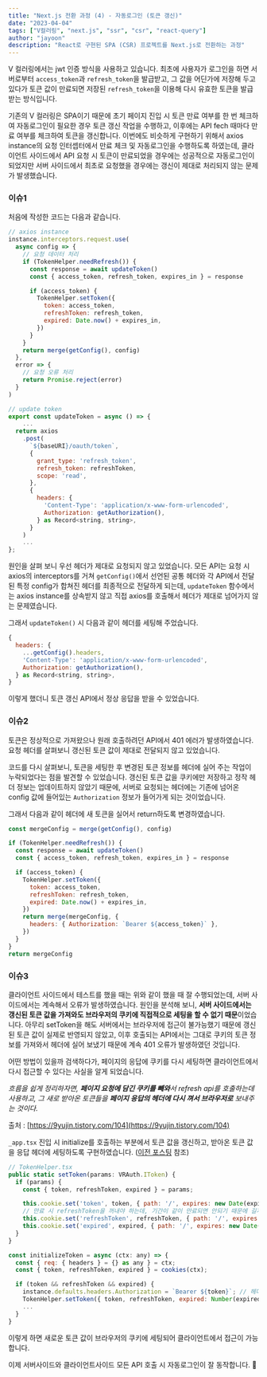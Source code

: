 ```yaml
---
title: "Next.js 전환 과정 (4) - 자동로그인 (토큰 갱신)"
date: "2023-04-04"
tags: ["V컬러링", "next.js", "ssr", "csr", "react-query"]
author: "jayoon"
description: "React로 구현된 SPA (CSR) 프로젝트를 Next.js로 전환하는 과정"
---
```


V 컬러링에서는 jwt 인증 방식을 사용하고 있습니다.
최초에 사용자가 로그인을 하면 서버로부터 `access_token`과 `refresh_token`을 발급받고, 그 값을 어딘가에 저장해 두고 있다가 토큰 값이 만료되면 저장된 `refresh_token`을 이용해 다시 유효한 토큰을 발급받는 방식입니다.

기존의 V 컬러링은 SPA이기 때문에 초기 페이지 진입 시 토큰 만료 여부를 한 번 체크하여 자동로그인이 필요한 경우 토큰 갱신 작업을 수행하고, 이후에는 API fech 때마다 만료 여부를 체크하여 토큰을 갱신합니다.
이번에도 비슷하게 구현하기 위해서 axios instance의 요청 인터셉터에서 만료 체크 및 자동로그인을 수행하도록 하였는데, 클라이언트 사이드에서 API 요청 시 토큰이 만료되었을 경우에는 성공적으로 자동로그인이 되었지만 서버 사이드에서 최초로 요청했을 경우에는 갱신이 제대로 처리되지 않는 문제가 발생했습니다.

### 이슈1

처음에 작성한 코드는 다음과 같습니다.

```javascript
// axios instance
instance.interceptors.request.use(
  async config => {
    // 요청 데이터 처리
    if (TokenHelper.needRefresh()) {
      const response = await updateToken()
      const { access_token, refresh_token, expires_in } = response

      if (access_token) {
        TokenHelper.setToken({
          token: access_token,
          refreshToken: refresh_token,
          expired: Date.now() + expires_in,
        })
      }
    }
    return merge(getConfig(), config)
  },
  error => {
    // 요청 오류 처리
    return Promise.reject(error)
  }
)
```

```javascript
// update token
export const updateToken = async () => {
	...
  return axios
    .post(
      `${baseURI}/oauth/token`,
      {
        grant_type: 'refresh_token',
        refresh_token: refreshToken,
        scope: 'read',
      },
      {
        headers: {
          'Content-Type': 'application/x-www-form-urlencoded',
          Authorization: getAuthorization(),
        } as Record<string, string>,
      }
    )
    ...
};
```

원인을 살펴 보니 우선 헤더가 제대로 요청되지 않고 있었습니다.
모든 API는 요청 시 axios의 interceptors를 거쳐 `getConfig()`에서 선언된 공통 헤더와 각 API에서 전달된 특정 config가 합쳐진 헤더를 최종적으로 전달하게 되는데, `updateToken` 함수에서는 axios instance를 상속받지 않고 직접 axios를 호출해서 헤더가 제대로 넘어가지 않는 문제였습니다.

그래서 `updateToken()` 시 다음과 같이 헤더를 세팅해 주었습니다.

```javascript
{
  headers: {
    ...getConfig().headers,
    'Content-Type': 'application/x-www-form-urlencoded',
    Authorization: getAuthorization(),
  } as Record<string, string>,
}
```

이렇게 했더니 토큰 갱신 API에서 정상 응답을 받을 수 있었습니다.

### 이슈2

토큰은 정상적으로 가져왔으나 원래 호출하려던 API에서 401 에러가 발생하였습니다. 요청 헤더를 살펴보니 갱신된 토큰 값이 제대로 전달되지 않고 있었습니다.

코드를 다시 살펴보니, 토큰을 세팅한 후 변경된 토큰 정보를 헤더에 실어 주는 작업이 누락되었다는 점을 발견할 수 있었습니다.
갱신된 토큰 값을 쿠키에만 저장하고 정작 헤더 정보는 업데이트하지 않았기 때문에, 서버로 요청되는 헤더에는 기존에 넘어온 config 값에 들어있는 `Authorization` 정보가 들어가게 되는 것이었습니다.

그래서 다음과 같이 헤더에 새 토큰을 실어서 return하도록 변경하였습니다.

```javascript
const mergeConfig = merge(getConfig(), config)

if (TokenHelper.needRefresh()) {
  const response = await updateToken()
  const { access_token, refresh_token, expires_in } = response

  if (access_token) {
    TokenHelper.setToken({
      token: access_token,
      refreshToken: refresh_token,
      expired: Date.now() + expires_in,
    })
    return merge(mergeConfig, {
      headers: { Authorization: `Bearer ${access_token}` },
    })
  }
}
return mergeConfig
```

### 이슈3

클라이언트 사이드에서 테스트를 했을 때는 위와 같이 했을 때 잘 수행되었는데, 서버 사이드에서는 계속해서 오류가 발생하였습니다.
원인을 분석해 보니, **서버 사이드에서는 갱신된 토큰 값을 가져와도 브라우저의 쿠키에 직접적으로 세팅을 할 수 없기 때문**이었습니다.
아무리 setToken을 해도 서버에서는 브라우저에 접근이 불가능했기 때문에 갱신된 토큰 값이 실제로 반영되지 않았고, 이후 호출되는 API에서는 그대로 쿠키의 토큰 정보를 가져와서 헤더에 실어 보냈기 때문에 계속 401 오류가 발생하였던 것입니다.

어떤 방법이 있을까 검색하다가, 페이지의 응답에 쿠키를 다시 세팅하면 클라이언트에서 다시 접근할 수 있다는 사실을 알게 되었습니다.

_흐름을 쉽게 정리하자면, **페이지 요청에 담긴 쿠키를 빼와**서 refresh api를 호출하는데 사용하고, 그 새로 받아온 토큰들을 **페이지 응답의 헤더에 다시 껴서 브라우저로** 보내주는 것이다._

출처 : [https://9yujin.tistory.com/104](https://9yujin.tistory.com/104)

`_app.tsx` 진입 시 initialize를 호출하는 부분에서 토큰 값을 갱신하고, 받아온 토큰 값을 응답 헤더에 세팅하도록 구현하였습니다. ([이전 포스팅](https://jayoon-kong.github.io/nextjs-authentication) 참조)

```javascript
// TokenHelper.tsx
public static setToken(params: VRAuth.IToken) {
  if (params) {
    const { token, refreshToken, expired } = params;

    this.cookie.set('token', token, { path: '/', expires: new Date(expired) });
    // 만료 시 refreshToken을 꺼내야 하는데, 기간이 같이 만료되면 안되기 때문에 길게 세팅
    this.cookie.set('refreshToken', refreshToken, { path: '/', expires: new Date(expired * 60) });
    this.cookie.set('expired', expired, { path: '/', expires: new Date(expired) });
  }
}

const initializeToken = async (ctx: any) => {
  const { req: { headers } = {} as any } = ctx;
  const { token, refreshToken, expired } = cookies(ctx);

  if (token && refreshToken && expired) {
    instance.defaults.headers.Authorization = `Bearer ${token}`; // 헤더에 토큰 정보 저장
    TokenHelper.setToken({ token, refreshToken, expired: Number(expired) });
    ...
  }
}
```

이렇게 하면 새로운 토큰 값이 브라우저의 쿠키에 세팅되어 클라이언트에서 접근이 가능합니다.

이제 서버사이드와 클라이언트사이드 모든 API 호출 시 자동로그인이 잘 동작합니다. 🙂
